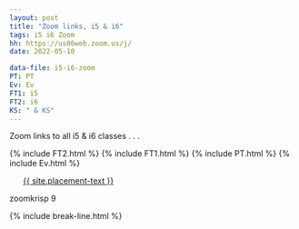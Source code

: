 ```yaml
---
layout: post
title: "Zoom links, i5 & i6"
tags: i5 i6 Zoom
hh: https://us06web.zoom.us/j/
date: 2022-05-10

data-file: i5-i6-zoom
PT: PT
Ev: Ev
FT1: i5
FT2: i6
KS: " & KS"
---
```


Zoom links to all i5 & i6 classes . . .

{% include FT2.html %}
{% include FT1.html %}
{% include PT.html %}
{% include Ev.html %}

<div class="wrap">
  <ul style="list-style: none;" class="buttons">
    <li class="buttons__item">
      <a class="shiney" href="{{ site.placement-link }}">{{ site.placement-text }}</a>
    </li>
  </ul>
  <p>zoomkrisp 9</p>
</div>

{% include break-line.html %}

